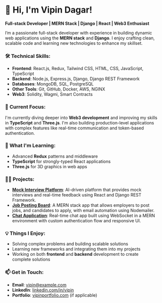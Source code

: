 
# 👋 Hi, I'm Vipin Dagar!

**Full-stack Developer | MERN Stack | Django | React | Web3 Enthusiast**

I’m a passionate full-stack developer with experience in building dynamic web applications using the **MERN stack** and **Django**. I enjoy crafting clean, scalable code and learning new technologies to enhance my skillset.

### 🛠️ **Technical Skills**:
- **Frontend**: React.js, Redux, Tailwind CSS, HTML, CSS, JavaScript, TypeScript
- **Backend**: Node.js, Express.js, Django, Django REST Framework
- **Databases**: MongoDB, SQL, PostgreSQL
- **Other Tools**: Git, GitHub, Docker, AWS, NGINX
- **Web3**: Solidity, Wagmi, Smart Contracts

### 🚀 **Current Focus**:
I'm currently diving deeper into **Web3 development** and improving my skills in **TypeScript** and **Three.js**. I'm also building production-level applications with complex features like real-time communication and token-based authentication.

### 🌱 **What I'm Learning**:
- Advanced **Redux** patterns and middleware
- **TypeScript** for strongly-typed React applications
- **Three.js** for 3D graphics in web apps

### 👨‍💻 **Projects**:
- **[Mock Interview Platform](https://github.com/vipin/mock-interview-platform)**: AI-driven platform that provides mock interviews and real-time feedback using React and Django REST Framework.
- **[Job Posting Board](https://github.com/vipin/job-posting-board)**: A MERN stack app that allows employers to post jobs, and candidates to apply, with email automation using Nodemailer.
- **[Chat Application](https://github.com/vipin/chat-app)**: Real-time chat app built using WebSocket in a MERN environment with custom authentication flow and responsive UI.

### 💡 **Things I Enjoy**:
- Solving complex problems and building scalable solutions
- Learning new frameworks and integrating them into my projects
- Working on both **frontend** and **backend** development to create complete solutions

### 📫 **Get in Touch**:
- **Email**: vipin@example.com
- **LinkedIn**: [linkedin.com/in/vipin](https://linkedin.com/in/vipin)
- **Portfolio**: [vipinportfolio.com](https://vipinportfolio.com) (if applicable)
